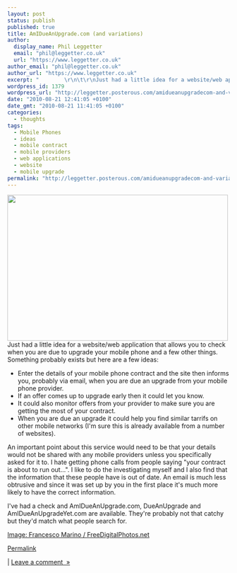 ```yaml
---
layout: post
status: publish
published: true
title: AmIDueAnUpgrade.com (and variations)
author:
  display_name: Phil Leggetter
  email: "phil@leggetter.co.uk"
  url: "https://www.leggetter.co.uk"
author_email: "phil@leggetter.co.uk"
author_url: "https://www.leggetter.co.uk"
excerpt: "        \r\n\t\r\nJust had a little idea for a website/web application that allows you to check when you are due to upgrade your mobile phone and a few other things. Something probably exists but here are a few ideas:Enter the details of your mobile phone co..."
wordpress_id: 1379
wordpress_url: "http://leggetter.posterous.com/amidueanupgradecom-and-variations"
date: "2010-08-21 12:41:05 +0100"
date_gmt: "2010-08-21 11:41:05 +0100"
categories:
  - thoughts
tags:
  - Mobile Phones
  - ideas
  - mobile contract
  - mobile providers
  - web applications
  - website
  - mobile upgrade
permalink: "http://leggetter.posterous.com/amidueanupgradecom-and-variations"
---
```


<p><a href="http://posterous.com/getfile/files.posterous.com/leggetter/Po1GYDN1UrYaSkqp3jHUk0kOC8BQeg8q6VmyQjNJROPNqaH0knwknIVxJmX3/phones.jpg"><img src="http://posterous.com/getfile/files.posterous.com/leggetter/F5yUejaQYkQ265FOOWLzSmEMIa3OuQNdRuFisr8yPEWXtQ1J7kd9EycOa7bU/phones.jpg.scaled.500.jpg" alt="" width="500" height="330" /></a><br />
Just had a little idea for a website/web application that allows you to check when you are due to upgrade your mobile phone and a few other things. Something probably exists but here are a few ideas:</p>
<ul>
<li>Enter the details of your mobile phone contract and the site then informs you, probably via email, when you are due an upgrade from your mobile phone provider.</li>
<li>If an offer comes up to upgrade early then it could let you know.</li>
<li>It could also monitor offers from your provider to make sure you are getting the most of your contract.</li>
<li>When you are due an upgrade it could help you find similar tarrifs on other mobile networks (I'm sure this is already available from a number of websites).</li>
</ul>
<p>An important point about this service would need to be that your details would not be shared with any mobile providers unless you specifically asked for it to. I hate getting phone calls from people saying "your contract is about to run out...". I like to do the investigating myself and I also find that the information that these people have is out of date. An email is much less obtrusive and since it was set up by you in the first place it's much more likely to have the correct information.</p>
<p>I've had a check and AmIDueAnUpgrade.com, DueAnUpgrade and AmIDueAnUpgradeYet.com are available. They're probably not that catchy but they'd match what people search for.</p>
<p><a href="http://www.freedigitalphotos.net/images/view_photog.php?photogid=809">Image: Francesco Marino / FreeDigitalPhotos.net</a></p>
<p><a href="http://leggetter.posterous.com/amidueanupgradecom-and-variations">Permalink</a></p>
<p>| <a href="http://leggetter.posterous.com/amidueanupgradecom-and-variations#comment">Leave a comment  »</a></p>
